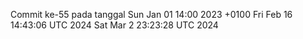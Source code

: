 Commit ke-55 pada tanggal Sun Jan 01 14:00 2023 +0100
Fri Feb 16 14:43:06 UTC 2024
Sat Mar  2 23:23:28 UTC 2024
